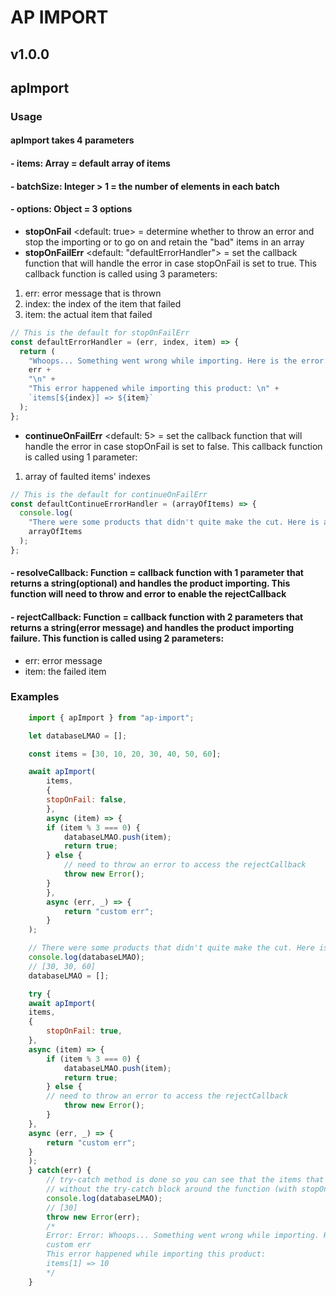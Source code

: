 # AP IMPORT

## v1.0.0

## apImport

### Usage

#### apImport takes 4 parameters

#### - items: Array = default array of items

#### - batchSize: Integer > 1 = the number of elements in each batch

#### - options: Object = 3 options

- <b>stopOnFail</b> <default: true> = determine whether to throw an error and stop the importing or to go on and retain the "bad" items in an array
- <b>stopOnFailErr</b> <default: "defaultErrorHandler"> = set the callback function that will handle the error in case stopOnFail is set to true. This callback function is called using 3 parameters: 
<ol>
<li>err: error message that is thrown </li>
<li>index: the index of the item that failed</li>
<li>item: the actual item that failed</li>
</ol>

```javascript
// This is the default for stopOnFailErr
const defaultErrorHandler = (err, index, item) => {
  return (
    "Whoops... Something went wrong while importing. Here is the error: \n" +
    err +
    "\n" +
    "This error happened while importing this product: \n" +
    `items[${index}] => ${item}`
  );
};
```

- <b>continueOnFailErr</b> <default: 5> = set the callback function that will handle the error in case stopOnFail is set to false. This callback function is called using 1 parameter: 

<ol>
<li>array of faulted items' indexes</li>
</ol>

```javascript
// This is the default for continueOnFailErr
const defaultContinueErrorHandler = (arrayOfItems) => {
  console.log(
    "There were some products that didn't quite make the cut. Here is an array of indexes:",
    arrayOfItems
  );
};
```

#### - resolveCallback: Function = callback function with 1 parameter that returns a string(optional) and handles the product importing. This function will need to throw and error to enable the <b>rejectCallback</b>

#### - rejectCallback: Function = callback function with 2 parameters that returns a string(error message) and handles the product importing failure. This function is called using 2 parameters:

- err: error message
- item: the failed item


### Examples

```Javascript
    import { apImport } from "ap-import";

    let databaseLMAO = [];

    const items = [30, 10, 20, 30, 40, 50, 60];

    await apImport(
        items,
        {
        stopOnFail: false,
        },
        async (item) => {
        if (item % 3 === 0) {
            databaseLMAO.push(item);
            return true;
        } else {
            // need to throw an error to access the rejectCallback
            throw new Error();
        }
        },
        async (err, _) => {
            return "custom err";
        }
    );

    // There were some products that didn't quite make the cut. Here is an array of indexes: [ 1, 2, 4, 5 ]
    console.log(databaseLMAO);
    // [30, 30, 60]
    databaseLMAO = [];

    try {
    await apImport(
    items,
    {
        stopOnFail: true,
    },
    async (item) => {
        if (item % 3 === 0) {
            databaseLMAO.push(item);
            return true;
        } else {
        // need to throw an error to access the rejectCallback
            throw new Error();
        }
    },
    async (err, _) => {
        return "custom err";
    }
    );
    } catch(err) {
        // try-catch method is done so you can see that the items that din't throw an error were corectly handled
        // without the try-catch block around the function (with stopOnFail: true) the application would have stopped on the error
        console.log(databaseLMAO);
        // [30]
        throw new Error(err);
        /*
        Error: Error: Whoops... Something went wrong while importing. Here is the error:
        custom err
        This error happened while importing this product:
        items[1] => 10
        */
    }
```
